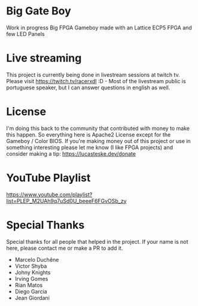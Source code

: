 # Big Gate Boy

Work in progress Big FPGA Gameboy made with an Lattice ECP5 FPGA and few LED Panels

# Live streaming

This project is currently being done in livestream sessions at twitch tv. Please visit https://twitch.tv/racerxdl :D - Most of the livestream public is portuguese speaker, but I can answer questions in english as well.

# License

I'm doing this back to the community that contributed with money to make this happen. So everything here is Apache2 License except for the Gameboy / Color BIOS. If you're making money out of this project or use in something interesting please let me know (I like FPGA projects) and consider making a tip: https://lucasteske.dev/donate

# YouTube Playlist

https://www.youtube.com/playlist?list=PLEP_M2UAh9q7uSd0U_beeeF6FGvOSb_zy

# Special Thanks

Special thanks for all people that helped in the project. If your name is not here, please contact me or make a PR to add it.

* Marcelo Duchêne
* Victor Shyba
* Johny Knights
* Irving Gomes
* Rian Matos
* Diego Garcia
* Jean Giordani
